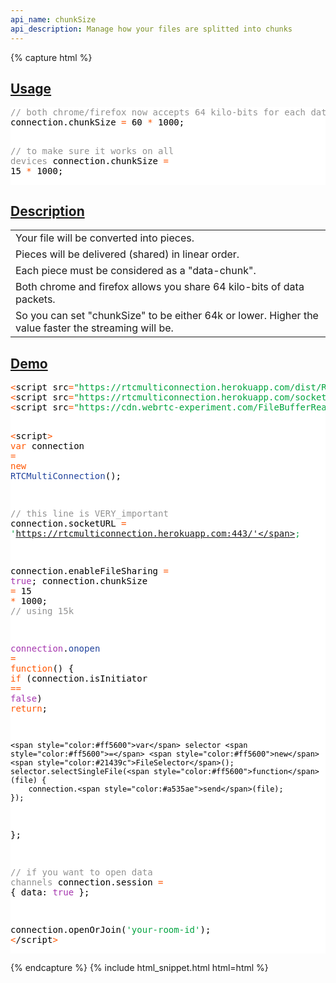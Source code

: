```yaml
---
api_name: chunkSize
api_description: Manage how your files are splitted into chunks
---
```


{% capture html %}

  <section id="usage">
    <h2><a href="#usage">Usage</a></h2>
    <pre style="background:#fff;color:#000"><span style="color:#919191">// both chrome/firefox now accepts 64 kilo-bits for each data-chunk</span>
connection.chunkSize <span style="color:#ff5600">=</span> 60 <span style="color:#ff5600">*</span> 1000;

<span style="color:#919191">// to make sure it works on all devices</span>
connection.chunkSize <span style="color:#ff5600">=</span> 15 <span style="color:#ff5600">*</span> 1000;
</pre>
  </section>

  <section id="description">
    <h2><a href="#description">Description</a></h2>
    <div class="datagrid">
    <table>
    <tbody>
      <tr>
        <td>Your file will be converted into pieces.</td>
      </tr>
      <tr>
        <td>Pieces will be delivered (shared) in linear order.</td>
      </tr>
      <tr>
        <td>Each piece must be considered as a "data-chunk".</td>
      </tr>
      <tr>
        <td>Both chrome and firefox allows you share 64 kilo-bits of data packets.</td>
      </tr>
      <tr>
        <td>So you can set "chunkSize" to be either 64k or lower. Higher the value faster the streaming will be.</td>
      </tr>
    </tbody>
    </table>
    </div>
  </section>

  <section id="demo">
    <h2><a href="#demo">Demo</a></h2>
    <pre style="background:#fff;color:#000"><span style="color:#ff5600">&lt;</span>script src<span style="color:#ff5600">=</span><span style="color:#00a33f">"https://rtcmulticonnection.herokuapp.com/dist/RTCMultiConnection.min.js"</span><span style="color:#ff5600">></span><span style="color:#ff5600">&lt;</span>/script<span style="color:#ff5600">></span>
<span style="color:#ff5600">&lt;</span>script src<span style="color:#ff5600">=</span><span style="color:#00a33f">"https://rtcmulticonnection.herokuapp.com/socket.io/socket.io.js"</span><span style="color:#ff5600">></span><span style="color:#ff5600">&lt;</span>/script<span style="color:#ff5600">></span>
<span style="color:#ff5600">&lt;</span>script src<span style="color:#ff5600">=</span><span style="color:#00a33f">"https://cdn.webrtc-experiment.com/FileBufferReader.js"</span><span style="color:#ff5600">></span><span style="color:#ff5600">&lt;</span>/script<span style="color:#ff5600">></span>

<span style="color:#ff5600">&lt;</span>script<span style="color:#ff5600">></span>
<span style="color:#ff5600">var</span> connection <span style="color:#ff5600">=</span> <span style="color:#ff5600">new</span> <span style="color:#21439c">RTCMultiConnection</span>();

<span style="color:#919191">// this line is VERY_important</span>
connection.socketURL <span style="color:#ff5600">=</span> <span style="color:#00a33f">'https://rtcmulticonnection.herokuapp.com:443/'</span>;

connection.enableFileSharing <span style="color:#ff5600">=</span> <span style="color:#a535ae">true</span>;
connection.chunkSize <span style="color:#ff5600">=</span> 15 <span style="color:#ff5600">*</span> 1000; <span style="color:#919191">// using 15k</span>

<span style="color:#a535ae">connection</span>.<span style="color:#21439c">onopen</span> <span style="color:#ff5600">=</span> <span style="color:#ff5600">function</span>() {
    <span style="color:#ff5600">if</span> (connection.isInitiator <span style="color:#ff5600">==</span> <span style="color:#a535ae">false</span>) <span style="color:#ff5600">return</span>;

    <span style="color:#ff5600">var</span> selector <span style="color:#ff5600">=</span> <span style="color:#ff5600">new</span> <span style="color:#21439c">FileSelector</span>();
    selector.selectSingleFile(<span style="color:#ff5600">function</span>(file) {
        connection.<span style="color:#a535ae">send</span>(file);
    });
};

<span style="color:#919191">// if you want to open data channels</span>
connection.session <span style="color:#ff5600">=</span> {
    data: <span style="color:#a535ae">true</span>
};

connection.openOrJoin(<span style="color:#00a33f">'your-room-id'</span>);
<span style="color:#ff5600">&lt;</span>/script<span style="color:#ff5600">></span>
</pre>
  </section>

{% endcapture %}
{% include html_snippet.html html=html %}
